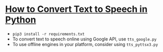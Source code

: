 # [How to Convert Text to Speech in Python](https://www.thepythoncode.com/article/convert-text-to-speech-in-python)
- `pip3 install -r requirements.txt`
- To convert text to speech online using Google API, use `tts_google.py`
- To use offline engines in your platform, consider using `tts_pyttsx3.py`

